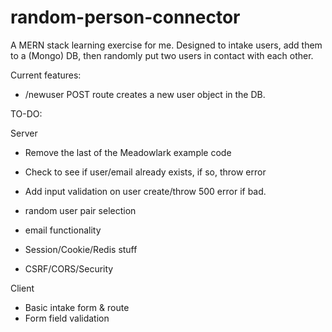 # random-person-connector
A MERN stack learning exercise for me. Designed to intake users, add them to a (Mongo) DB, then randomly put two users in contact with each other.

Current features:
- /newuser POST route creates a new user object in the DB.


TO-DO:

Server
- Remove the last of the Meadowlark example code
- Check to see if user/email already exists, if so, throw error
- Add input validation on user create/throw 500 error if bad.

- random user pair selection
- email functionality
- Session/Cookie/Redis stuff
- CSRF/CORS/Security

Client
- Basic intake form & route
- Form field validation
